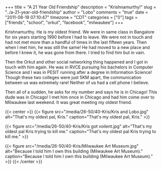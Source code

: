 +++
title = "A 21 Year Old Friendship"
description = "Krishnamurthy!"
slug = "../a-21-year-old-friendship"
author = "Lobo"
comments = "true"
date = "2011-08-19 07:10:47"
timezone = "CDT"
categories = ["0"]
tags = ["friends", "school", "orkut", "facebook", "milwaukee"]
+++


Krishnamurthy. He is my oldest friend. We were in same class in Bangalore for six years starting 1990 before I had to leave. We were not in touch and had not met more than a handful of times in the last fifteen years. Then when I met him, he was still the same! He had moved to a new place and before I knew it, he was gone from there. I tried to find him but in vain.

Then the Orkut and other social networking thing happened and I got in touch with him again. He was in RVCE pursuing his bachelors in Computer Science and I was in PESIT running after a degree in Information Science! Though these two colleges were just 5KM apart, the communication between us was extremely rare! Neither of us had a cell phone I believe.

Then all of a sudden, he asks for my number and says he is in Chicago! This dude was in Chicago! I met him once in Chicago and had him come over to Milwaukee last weekend. It was great meeting my oldest friend.

{{< center >}}
{{< figure src="/media/26-50/40-Kris/Kris and Lobo.jpg" alt="That's my oldest pal, Kris." caption="That's my oldest pal, Kris." >}}

{{< figure src="/media/26-50/40-Kris/Kris got voilent.jpg" alt="That's my oldest pal Kris trying to kill me." caption="That's my oldest pal Kris trying to kill me." >}}

{{< figure src="/media/26-50/40-Kris/Milwaukee Art Museum.jpg" alt="Because I told him I own this building (Milwaukee Art Museum)." caption="Because I told him I own this building (Milwaukee Art Museum)." >}}
{{< /center >}}
